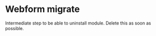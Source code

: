 # Webform migrate

Intermediate step to be able to uninstall module. Delete this as soon
as possible.
